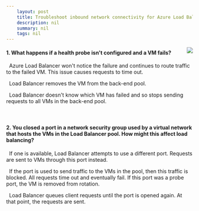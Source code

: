 ```yaml
---
    layout: post
    title: Troubleshoot inbound network connectivity for Azure Load Balancer - Troubleshoot Azure Load Balancer
    description: nil
    summary: nil
    tags: nil
---
```



 <a target="_blank" href="https://docs.microsoft.com/en-us/learn/modules/troubleshoot-inbound-connectivity-azure-load-balancer/2-troubleshoot-azure-load-balancer/"><i class="fas fa-external-link-alt"></i> </a>
 <img align="right" src="https://docs.microsoft.com/en-us/learn/achievements/troubleshoot-inbound-connectivity-azure-load-balancer.svg">
####  1. What happens if a health probe isn't configured and a VM fails?


<i class='fas fa-check-square' style='color: Dodgerblue;'></i> &nbsp;&nbsp;Azure Load Balancer won't notice the failure and continues to route traffic to the failed VM. This issue causes requests to time out.

<i class='far fa-square'></i> &nbsp;&nbsp;Load Balancer removes the VM from the back-end pool.

<i class='far fa-square'></i> &nbsp;&nbsp;Load Balancer doesn't know which VM has failed and so stops sending requests to all VMs in the back-end pool.
<br />
<br />
<br />

####  2. You closed a port in a network security group used by a virtual network that hosts the VMs in the Load Balancer pool. How might this affect load balancing?


<i class='far fa-square'></i> &nbsp;&nbsp;If one is available, Load Balancer attempts to use a different port. Requests are sent to VMs through this port instead.

<i class='fas fa-check-square' style='color: Dodgerblue;'></i> &nbsp;&nbsp;If the port is used to send traffic to the VMs in the pool, then this traffic is blocked. All requests time out and eventually fail. If this port was a probe port, the VM is removed from rotation.

<i class='far fa-square'></i> &nbsp;&nbsp;Load Balancer queues client requests until the port is opened again. At that point, the requests are sent.
<br />
<br />
<br />
